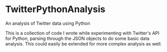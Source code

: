 TwitterPythonAnalysis
=====================

An analysis of Twitter data using Python

This is a collection of code I wrote while experimenting with Twitter's API for Python, 
parsing through the JSON objects to do some basic data analysis. This could easily be extended 
for more complex analysis as well.
